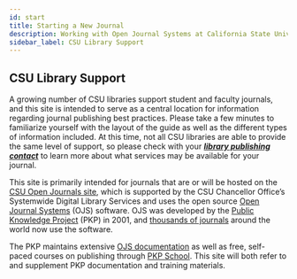 ```yaml
---
id: start
title: Starting a New Journal
description: Working with Open Journal Systems at California State University
sidebar_label: CSU Library Support
---
```

## CSU Library Support

A growing number of CSU libraries support student and faculty journals, and this site is intended to serve as a central location for information regarding journal publishing best practices. Please take a few minutes to familiarize yourself with the layout of the guide as well as the different types of information included. At this time, not all CSU libraries are able to provide the same level of support, so please check with your ***[library publishing contact](contacts.md)*** to learn more about what services may be available for your journal.

This site is primarily intended for journals that are or will be hosted on the [CSU Open Journals site](https://journals.calstate.edu), which is supported by the CSU Chancellor Office’s Systemwide Digital Library Services and uses the open source [Open Journal Systems](https://pkp.sfu.ca/ojs/) (OJS) software. OJS was developed by the [Public Knowledge Project](https://pkp.sfu.ca) (PKP) in 2001, and [thousands of journals](https://pkp.sfu.ca/ojs/ojs-usage/) around the world now use the software.

The PKP maintains extensive [OJS documentation](https://docs.pkp.sfu.ca/learning-ojs/3.1/en/) as well as free, self-paced courses on publishing through [PKP School](https://pkpschool.sfu.ca). This site will both refer to and supplement PKP documentation and training materials.
